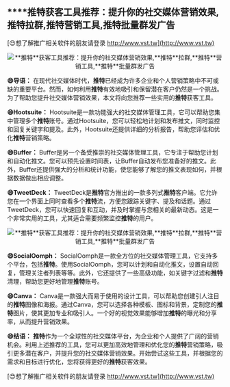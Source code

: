 ## ****推特**获客工具推荐：提升你的社交媒体营销效果,**推特**拉群,**推特**营销工具,**推特**批量群发广告**

[😍想了解推广相关软件的朋友请登录 http://www.vst.tw](http://www.vst.tw)

 <center><img src="https://vst.tw/MP4/tuiguang/png/8.png" alt="**推特**获客工具推荐：提升你的社交媒体营销效果,**推特**拉群,**推特**营销工具,**推特**批量群发广告"></center>

**😄导语：**
在现代社交媒体时代，**推特**已经成为许多企业和个人营销策略中不可或缺的重要平台。然而，如何利用**推特**有效地吸引和保留潜在客户仍然是一个挑战。为了帮助您提升社交媒体营销效果，本文将向您推荐一些实用的**推特**获客工具。

**😄Hootsuite：**
Hootsuite是一款功能强大的社交媒体管理工具，它可以帮助您集中管理多个**推特**账号。通过Hootsuite，您可以轻松地计划和发布推文，同时监控和回复关键字和提及。此外，Hootsuite还提供详细的分析报告，帮助您评估和优化**推特**营销策略。

**😄Buffer：**
Buffer是另一个备受推崇的社交媒体管理工具，它专注于帮助您计划和自动化推文。您可以预先设置时间表，让Buffer自动发布您准备好的推文。此外，Buffer还提供强大的分析和统计功能，使您能够了解您的推文表现如何，并根据数据做出相应调整。

**😄TweetDeck：**
TweetDeck是**推特**官方推出的一款多列式**推特**客户端。它允许您在一个界面上同时查看多个**推特**流，方便您跟踪关键字、提及和话题。通过TweetDeck，您可以快速回复和互动，并及时掌握与您相关的最新动态。这是一个非常实用的工具，尤其适合需要频繁监控**推特**的用户。

 <center><img src="https://vst.tw/MP4/tuiguang/png/8.png" alt="**推特**获客工具推荐：提升你的社交媒体营销效果,**推特**拉群,**推特**营销工具,**推特**批量群发广告"></center>

**😄SocialOomph：**
SocialOomph是一款全方位的社交媒体管理工具，它支持多个平台，包括**推特**。使用SocialOomph，您可以计划和自动化推文，设置自动回复，管理关注者列表等等。此外，它还提供了一些高级功能，如关键字过滤和**推特**清理，帮助您更好地管理**推特**账号。

**😄Canva：**
Canva是一款强大而易于使用的设计工具，可以帮助您创建引人注目的**推特**图像和海报。通过Canva，您可以选择各种模板、图标和背景，定制您的**推特**图片，使其更加专业和吸引人。一个好的视觉效果能够增加**推特**的曝光和分享率，从而提升营销效果。

**😄结语：**
**推特**作为一个全球性的社交媒体平台，为企业和个人提供了广阔的营销机会。利用上述推荐的工具，您可以更加高效地管理和优化您的**推特**营销策略，吸引更多潜在客户，并提升您的社交媒体营销效果。开始尝试这些工具，并根据您的需求和目标进行优化，您将获得更好的**推特**获客效果。

[😍想了解推广相关软件的朋友请登录 http://www.vst.tw](http://www.vst.tw)



